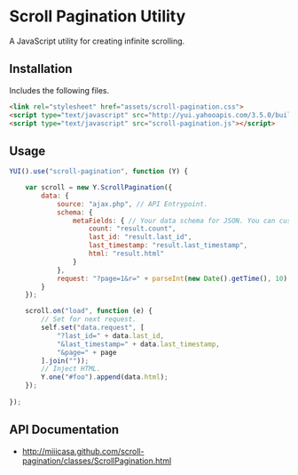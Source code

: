 Scroll Pagination Utility
=========================

A JavaScript utility for creating infinite scrolling.

## Installation

Includes the following files.

```html
<link rel="stylesheet" href="assets/scroll-pagination.css">
<script type="text/javascript" src="http://yui.yahooapis.com/3.5.0/build/yui/yui-min.js"></script>
<script type="text/javascript" src="scroll-pagination.js"></script>
```    
    
## Usage    

```javascript
YUI().use("scroll-pagination", function (Y) {

    var scroll = new Y.ScrollPagination({
        data: {
            source: "ajax.php", // API Entrypoint.
            schema: {
                metaFields: { // Your data schema for JSON. You can customize for your need.
                    count: "result.count",
                    last_id: "result.last_id",
                    last_timestamp: "result.last_timestamp",
                    html: "result.html"
                }
            },
            request: "?page=1&r=" + parseInt(new Date().getTime(), 10) // Upcoming API request.
        }
    });

    scroll.on("load", function (e) {
        // Set for next request.
        self.set("data.request", [
            "?last_id=" + data.last_id,
            "&last_timestamp=" + data.last_timestamp,
            "&page=" + page
        ].join(""));
        // Inject HTML.
        Y.one("#foo").append(data.html);
    });
    
});
```

## API Documentation

* http://miiicasa.github.com/scroll-pagination/classes/ScrollPagination.html
